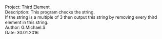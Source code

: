Project: Third Element <br>
Description: This program checks the string. <br> 
If the string is a multiple of 3 then output this string by removing every third element in this string. <br>
Author: G.Michael.S <br>
Date: 30.01.2016 <br>